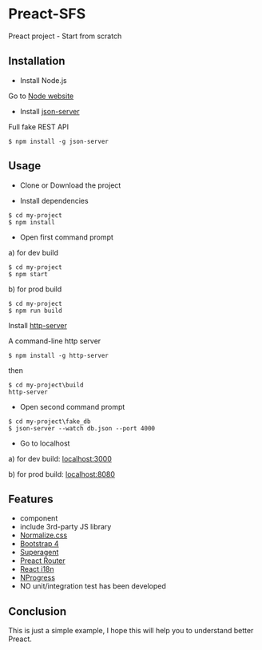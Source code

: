 # Preact-SFS
Preact project - Start from scratch

## Installation
- Install Node.js

Go to [Node website](https://nodejs.org/en/)

- Install [json-server](https://github.com/typicode/json-server)

Full fake REST API
```
$ npm install -g json-server
```
## Usage

- Clone or Download the project

- Install dependencies
```
$ cd my-project
$ npm install
```

- Open first command prompt

a) for dev build
```
$ cd my-project
$ npm start
```

b) for prod build

```
$ cd my-project
$ npm run build
```

Install [http-server](https://github.com/indexzero/http-server)

A command-line http server
```
$ npm install -g http-server
```
then 

```
$ cd my-project\build
http-server
```

- Open second command prompt
```
$ cd my-project\fake_db
$ json-server --watch db.json --port 4000
```

- Go to localhost

a) for dev build: [localhost:3000](http://localhost:3000/)

b) for prod build: [localhost:8080](http://localhost:8080/)

## Features

- component
- include 3rd-party JS library
- [Normalize.css](https://necolas.github.io/normalize.css/)
- [Bootstrap 4](https://v4-alpha.getbootstrap.com/getting-started/download/#package-managers)
- [Superagent](https://github.com/visionmedia/superagent)
- [Preact Router](https://github.com/developit/preact-router)
- [React i18n](https://github.com/i18next/react-i18next)
- [NProgress](https://github.com/rstacruz/nprogress)
- NO unit/integration test has been developed

## Conclusion

This is just a simple example, I hope this will help you to understand better Preact.
